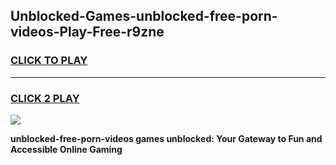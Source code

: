 
## Unblocked-Games-unblocked-free-porn-videos-Play-Free-r9zne
<h3>
<a href="https://premium76.site?title=unblocked-free-porn-videos&ref=23A">CLICK TO PLAY</a></h3>
<hr>

<h3>
<a href="https://premium76.site?title=unblocked-free-porn-videos&ref=23A">CLICK 2 PLAY</a>
  
</h3>

<a href="https://premium76.site?title=unblocked-free-porn-videos&ref=23A"><img src="https://clearcache.store/games.png"></a>


**unblocked-free-porn-videos games unblocked: Your Gateway to Fun and Accessible Online Gaming**

